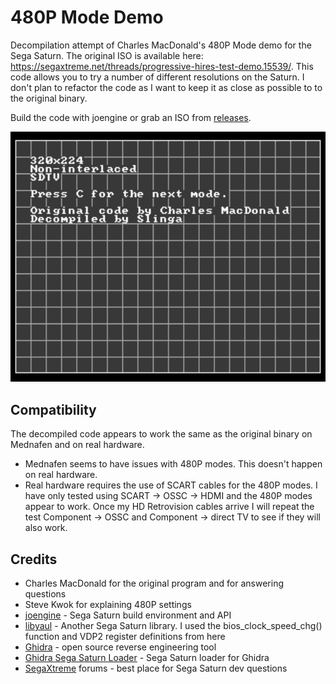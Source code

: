 # 480P Mode Demo
Decompilation attempt of Charles MacDonald's 480P Mode demo for the Sega Saturn. The original ISO is available here: https://segaxtreme.net/threads/progressive-hires-test-demo.15539/. This code allows you to try a number of different resolutions on the Saturn. I don't plan to refactor the code as I want to keep it as close as possible to to the original binary.

Build the code with joengine or grab an ISO from [releases](https://github.com/slinga-homebrew/480P-Mode-demo/releases).

![Screenshot](screenshot.png)

## Compatibility
The decompiled code appears to work the same as the original binary on Mednafen and on real hardware.
* Mednafen seems to have issues with 480P modes. This doesn't happen on real hardware.
* Real hardware requires the use of SCART cables for the 480P modes. I have only tested using SCART -> OSSC -> HDMI and the 480P modes appear to work. Once my HD Retrovision cables arrive I will repeat the test Component -> OSSC and Component -> direct TV to see if they will also work. 

## Credits
* Charles MacDonald for the original program and for answering questions
* Steve Kwok for explaining 480P settings
* [joengine](https://github.com/johannes-fetz/joengine) - Sega Saturn build environment and API
* [libyaul](https://github.com/ijacquez/libyaul) - Another Sega Saturn library. I used the bios_clock_speed_chg() function and VDP2 register definitions from here
* [Ghidra](https://github.com/NationalSecurityAgency/ghidra) - open source reverse engineering tool
* [Ghidra Sega Saturn Loader](https://github.com/VGKintsugi/Ghidra-SegaSaturn-Loader) - Sega Saturn loader for Ghidra
* [SegaXtreme](http://www.segaxtreme.net/) forums - best place for Sega Saturn dev questions
